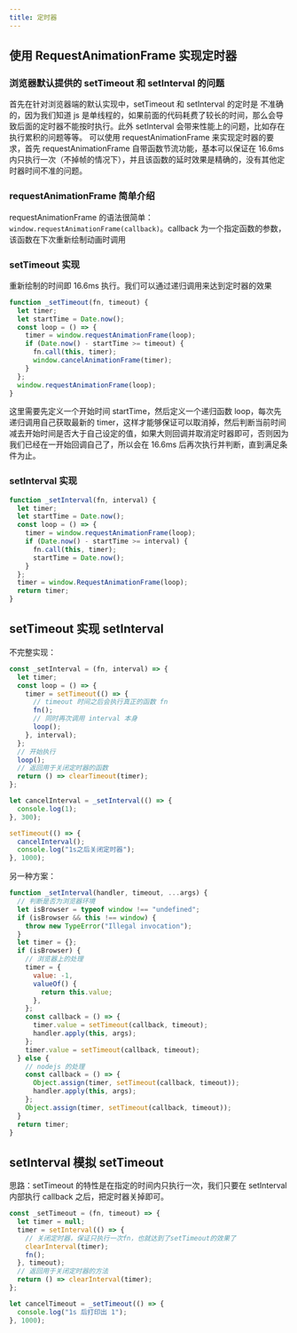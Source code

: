 ```yaml
---
title: 定时器
---
```


## 使用 RequestAnimationFrame 实现定时器

### 浏览器默认提供的 setTimeout 和 setInterval 的问题

首先在针对浏览器端的默认实现中，setTimeout 和 setInterval 的定时是 不准确的，因为我们知道 js 是单线程的，如果前面的代码耗费了较长的时间，那么会导致后面的定时器不能按时执行。此外 setInterval 会带来性能上的问题，比如存在执行累积的问题等等。
可以使用 requestAnimationFrame 来实现定时器的要求，首先 requestAnimationFrame 自带函数节流功能，基本可以保证在 16.6ms 内只执行一次（不掉帧的情况下），并且该函数的延时效果是精确的，没有其他定时器时间不准的问题。

### requestAnimationFrame 简单介绍

requestAnimationFrame 的语法很简单：`window.requestAnimationFrame(callback)`。callback 为一个指定函数的参数，该函数在下次重新绘制动画时调用

### setTimeout 实现

重新绘制的时间即 16.6ms 执行。我们可以通过递归调用来达到定时器的效果

```js
function _setTimeout(fn, timeout) {
  let timer;
  let startTime = Date.now();
  const loop = () => {
    timer = window.requestAnimationFrame(loop);
    if (Date.now() - startTime >= timeout) {
      fn.call(this, timer);
      window.cancelAnimationFrame(timer);
    }
  };
  window.requestAnimationFrame(loop);
}
```

这里需要先定义一个开始时间 startTime，然后定义一个递归函数 loop，每次先递归调用自己获取最新的 timer，这样才能够保证可以取消掉，然后判断当前时间减去开始时间是否大于自己设定的值，如果大则回调并取消定时器即可，否则因为我们已经在一开始回调自己了，所以会在 16.6ms 后再次执行并判断，直到满足条件为止。

### setInterval 实现

```js
function _setInterval(fn, interval) {
  let timer;
  let startTime = Date.now();
  const loop = () => {
    timer = window.requestAnimationFrame(loop);
    if (Date.now() - startTime >= interval) {
      fn.call(this, timer);
      startTime = Date.now();
    }
  };
  timer = window.RequestAnimationFrame(loop);
  return timer;
}
```

## setTimeout 实现 setInterval

不完整实现：

```js
const _setInterval = (fn, interval) => {
  let timer;
  const loop = () => {
    timer = setTimeout(() => {
      // timeout 时间之后会执行真正的函数 fn
      fn();
      // 同时再次调用 interval 本身
      loop();
    }, interval);
  };
  // 开始执行
  loop();
  // 返回用于关闭定时器的函数
  return () => clearTimeout(timer);
};

let cancelInterval = _setInterval(() => {
  console.log(1);
}, 300);

setTimeout(() => {
  cancelInterval();
  console.log("1s之后关闭定时器");
}, 1000);
```

另一种方案：

```js
function _setInterval(handler, timeout, ...args) {
  // 判断是否为浏览器环境
  let isBrowser = typeof window !== "undefined";
  if (isBrowser && this !== window) {
    throw new TypeError("Illegal invocation");
  }
  let timer = {};
  if (isBrowser) {
    // 浏览器上的处理
    timer = {
      value: -1,
      valueOf() {
        return this.value;
      },
    };
    const callback = () => {
      timer.value = setTimeout(callback, timeout);
      handler.apply(this, args);
    };
    timer.value = setTimeout(callback, timeout);
  } else {
    // nodejs 的处理
    const callback = () => {
      Object.assign(timer, setTimeout(callback, timeout));
      handler.apply(this, args);
    };
    Object.assign(timer, setTimeout(callback, timeout));
  }
  return timer;
}
```

## setInterval 模拟 setTimeout

思路：setTimeout 的特性是在指定的时间内只执行一次，我们只要在 setInterval 内部执行 callback 之后，把定时器关掉即可。

```js
const _setTimeout = (fn, timeout) => {
  let timer = null;
  timer = setInterval(() => {
    // 关闭定时器，保证只执行一次fn，也就达到了setTimeout的效果了
    clearInterval(timer);
    fn();
  }, timeout);
  // 返回用于关闭定时器的方法
  return () => clearInterval(timer);
};

let cancelTimeout = _setTimeout(() => {
  console.log("1s 后打印出 1");
}, 1000);
```
